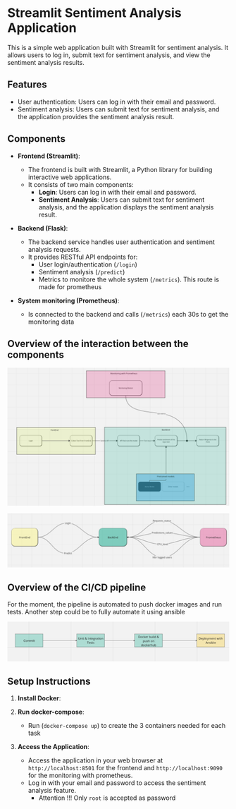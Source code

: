 # Streamlit Sentiment Analysis Application
 
This is a simple web application built with Streamlit for sentiment analysis. It allows users to log in, submit text for sentiment analysis, and view the sentiment analysis results.
 
## Features
 
- User authentication: Users can log in with their email and password.
- Sentiment analysis: Users can submit text for sentiment analysis, and the application provides the sentiment analysis result.
 
## Components
 
- **Frontend (Streamlit)**:
  - The frontend is built with Streamlit, a Python library for building interactive web applications.
  - It consists of two main components:
    - **Login**: Users can log in with their email and password.
    - **Sentiment Analysis**: Users can submit text for sentiment analysis, and the application displays the sentiment analysis result.
 
- **Backend (Flask)**:
  - The backend service handles user authentication and sentiment analysis requests.
  - It provides RESTful API endpoints for:
    - User login/authentication (`/login`)
    - Sentiment analysis (`/predict`)
    - Metrics to monitore the whole system (`/metrics`). This route is made for prometheus

- **System monitoring (Prometheus)**:
  - Is connected to the backend and calls (`/metrics`) each 30s to get the monitoring data


## Overview of the interaction between the components

![Interaction](apps_interactions1.png)

![Interaction 2](apps_interactions2.png)

## Overview of the CI/CD pipeline

For the moment, the pipeline is automated to push docker images and run tests. Another step could be to fully automate it using ansible

![CI/CD pipeline](ci_cd_pipeline.png)


## Setup Instructions
 
1. **Install Docker**:
 
2. **Run docker-compose**:
   - Run (`docker-compose up`) to create the 3 containers needed for each task
 
3. **Access the Application**:
   - Access the application in your web browser at `http://localhost:8501` for the frontend and `http://localhost:9090` for the monitoring with prometheus.
   - Log in with your email and password to access the sentiment analysis feature.
        - Attention !!! Only `root` is accepted as password 
 

